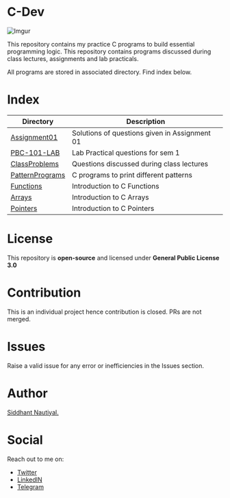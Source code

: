 # C-Dev
![Imgur](https://i.imgur.com/6zrcxBU.png)

This repository contains my practice C programs to build essential programming logic. This repository contains programs discussed during class lectures, assignments and lab practicals.

All programs are stored in associated directory. Find index below. 

# Index
| Directory      | Description |
| ----------- | ----------- |
| [Assignment01](https://github.com/WatashiwaSid/c-dev/tree/main/Assignment01)      | Solutions of questions given in Assignment 01       |
| [PBC-101-LAB](https://github.com/WatashiwaSid/c-dev/tree/main/PBC-101-LAB)   | Lab Practical questions for sem 1        |
| [ClassProblems](https://github.com/WatashiwaSid/c-dev/tree/main/ClassProblems) | Questions discussed during class lectures |
| [PatternPrograms](https://github.com/WatashiwaSid/c-dev/tree/main/pattern%20programs) | C programs to print different patterns |
| [Functions](https://github.com/WatashiwaSid/c-dev/tree/main/Functions) | Introduction to C Functions |
| [Arrays](https://github.com/WatashiwaSid/c-dev/tree/main/Functions) | Introduction to C Arrays |
| [Pointers](https://github.com/WatashiwaSid/c-dev/tree/main/Pointers) | Introduction to C Pointers |


# License
This repository is **open-source** and licensed under **General Public License 3.0**

# Contribution
This is an individual project hence contribution is closed. PRs are not merged.

# Issues
Raise a valid issue for any error or inefficiencies in the Issues section.

# Author
[Siddhant Nautiyal.](https://linktr.ee/COMICSID)

# Social
Reach out to me on:
- [Twitter](https://twitter.com/WatashiwaSid)
- [LinkedIN](https://linkedin.com/in/comicsid)
- [Telegram](https://t.me/watashiwasid)

